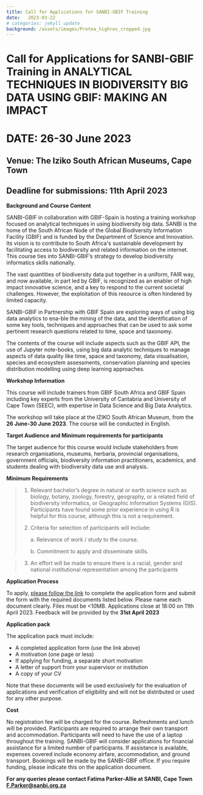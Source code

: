 ```yaml
---
title: Call for Applications for SANBI-GBIF Training
date:   2023-03-22
# categories: jekyll update
background: /assets/images/Protea_highres_cropped.jpg
---
```


# Call for Applications for SANBI-GBIF Training in ANALYTICAL TECHNIQUES IN BIODIVERSITY BIG DATA USING GBIF: MAKING AN IMPACT
# DATE: 26-30 June 2023

## Venue: The Iziko South African Museums, Cape Town

## Deadline for submissions: 11th April 2023

**Background and Course Content**

SANBI-GBIF in collaboration with GBIF-Spain is hosting a training workshop focused on analytical techniques in using biodiversity big data.
SANBI is the home of the South African Node of the Global Biodiversity Information Facility (GBIF) and is funded by the Department of 
Science and Innovation.  Its vision is to contribute to South Africa's sustainable development by facilitating access to biodiversity and
related information on the internet.  This course ties into SANBI-GBIF’s strategy to develop biodiversity informatics skills nationally.

The vast quantities of biodiversity data put together in a uniform, FAIR way, and now available, in part led by GBIF,
is recognized as an enabler of high impact innovative science, and a key to respond to the current societal challenges. 
However, the exploitation of this resource is often hindered by limited capacity. 

SANBI-GBIF in Partnership with GBIF Spain are exploring ways of using big data analytics to ena-ble the mining of the data, and the
identification of some key tools, techniques and approaches that can be used to ask some pertinent research questions related to time, 
space and taxonomy.

The contents of the course will include aspects such as the GBIF API, the use of Jupyter note-books, using big data analytic techniques 
to manage aspects of data quality like time, space and taxonomy, data visualisation, species and ecosystem assessments, conservation planning 
and species distribution modelling using deep learning approaches.

**Workshop Information**

This course will include trainers from GBIF South Africa and GBIF Spain including key experts from the University of Cantabria and 
University of Cape Town (SEEC), with expertise in Data Science and Big Data Analytics. 

The workshop will take place at the IZIKO South African Museum, from the **26 June-30 June 2023**. The course will be conducted in English. 

**Target Audience and Minimum requirements for participants**

The target audience for this course would include stakeholders from research organisations, museums, herbaria, provincial organisations,
government officials, biodiversity information practitioners, academics, and students dealing with biodiversity data use and analysis.

**Minimum Requirements**

> 1. Relevant bachelor’s degree in natural or earth science such as biology, botany, zoology, forestry, geography, or a related field of biodiversity informatics,
>    or Geographic Information Systems (GIS).  Participants have found some prior experience in using R is helpful for this course, although this is not a requirement.
>    
> 2. Criteria for selection of participants will include:
> 
>    a. Relevance of work / study to the course.
>    
>    b. Commitment to apply and disseminate skills.

> 3. An effort will be made to ensure there is a racial, gender and national institutional representation among the participants


**Application Process**

To apply, [please follow the link](https://docs.google.com/forms/d/e/1FAIpQLScyQjUFNyZnluh7BgGX1ykcVWmDrhOVrUKpXMLKlp4xcqkvaw/viewform)
to complete the application form and submit the form with the required documents listed below. Please name each document clearly. 
Files must be <10MB. Applications close at 18:00 on 11th April 2023.  Feedback will be provided by the **31st April 2023**


**Application pack**

The application pack must include:
*	A completed application form (use the link above)
*	A motivation (one page or less)
*	If applying for funding, a separate short motivation
*	A letter of support from your supervisor or institution
*	A copy of your CV 

Note that these documents will be used exclusively for the evaluation of applications and verification of eligibility and will not be distributed 
or used for any other purpose. 

**Cost**

No registration fee will be charged for the course.  Refreshments and lunch will be provided. Participants are required to arrange their own transport and accommodation. Participants will need to have the use of a laptop throughout the training.  SANBI-GBIF will consider applications for financial
assistance for a limited number of participants.  If assistance is available, expenses covered include economy airfare, accommodation, and ground transport. 
Bookings will be made by the SANBI-GBIF office.  If you require funding, please indicate this on the application document.

**For any queries please contact Fatima Parker-Allie at SANBI, Cape Town [F.Parker@sanbi.org.za](mailto:f.parker@sanbi.org.za)**
